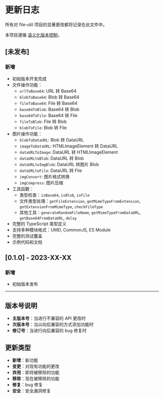 # 更新日志

所有对 file-util 项目的显著更改都将记录在此文件中。

本项目遵循 [语义化版本控制](https://semver.org/lang/zh-CN/)。

## [未发布]

### 新增
- 初始版本开发完成
- 文件操作功能：
  - `urlToBase64`: URL 转 Base64
  - `blobToBase64`: Blob 转 Base64
  - `fileToBase64`: File 转 Base64
  - `base64ToBlob`: Base64 转 Blob
  - `base64ToFile`: Base64 转 File
  - `fileToBlob`: File 转 Blob
  - `blobToFile`: Blob 转 File
- 图片操作功能：
  - `blobToDataURL`: Blob 转 DataURL
  - `imageToDataURL`: HTMLImageElement 转 DataURL
  - `dataURLToImage`: DataURL 转 HTMLImageElement
  - `dataURLtoBlob`: DataURL 转 Blob
  - `dataURLtoImgBlob`: DataURL 转图片 Blob
  - `dataURLtoFile`: DataURL 转 File
  - `imgConvert`: 图片格式转换
  - `imgCompress`: 图片压缩
- 工具函数：
  - 类型检查：`isBase64`, `isBlob`, `isFile`
  - 文件类型处理：`getFileExtension`, `getMimeTypeFromExtension`, `getExtensionFromMimeType`, `checkFileType`
  - 其他工具：`generateRandomFileName`, `getMimeTypeFromDataURL`, `getBase64FromDataURL`, `delay`
- 完整的 TypeScript 类型定义
- 支持多种模块格式：UMD, CommonJS, ES Module
- 完整的测试覆盖
- 示例代码和文档

## [0.1.0] - 2023-XX-XX

### 新增
- 初始版本发布

---

## 版本号说明

- **主版本号**：当进行不兼容的 API 更改时
- **次版本号**：当以向后兼容的方式添加功能时
- **修订号**：当进行向后兼容的 bug 修复时

## 更新类型

- **新增**：新功能
- **变更**：对现有功能的更改
- **弃用**：即将被移除的功能
- **移除**：现在被移除的功能
- **修复**：bug 修复
- **安全**：安全漏洞修复